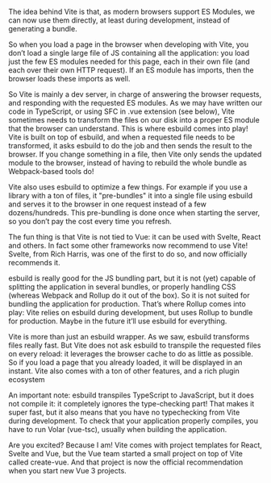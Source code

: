 
The idea behind Vite is that, as modern browsers support ES Modules, we can now use them
directly, at least during development, instead of generating a bundle.

So when you load a page in the browser when developing with Vite, you don’t load a single large file of JS containing all the application: you load just the few ES modules needed for this page, each in their own file (and each over their own HTTP request). If an ES module has imports, then the browser loads these imports as well.

So Vite is mainly a dev server, in charge of answering the browser requests, and responding with the requested ES modules. As we may have written our code in TypeScript, or using SFC in .vue extension (see below), Vite sometimes needs to transform the files on our disk into a proper ES module that the browser can understand. This is where esbuild comes into play! Vite is built on top of esbuild, and when a requested file needs to be transformed, it asks esbuild to do the job and then sends the result to the browser. If you change something in a file, then Vite only sends the updated module to the browser, instead of having to rebuild the whole bundle as Webpack-based tools do!

Vite also uses esbuild to optimize a few things. For example if you use a library with a ton of files, it "pre-bundles" it into a single file using esbuild and serves it to the browser in one request instead of a few dozens/hundreds. This pre-bundling is done once when starting the server, so you don’t pay the cost every time you refresh.

The fun thing is that Vite is not tied to Vue: it can be used with Svelte, React and others. In fact some other frameworks now recommend to use Vite! Svelte, from Rich Harris, was one of the first to do so, and now officially recommends it.

esbuild is really good for the JS bundling part, but it is not (yet) capable of splitting the application in several bundles, or properly handling CSS (whereas Webpack and Rollup do it out of the box). So it is not suited for bundling the application for production. That’s where Rollup comes into play: Vite relies on esbuild during development, but uses Rollup to bundle for production. Maybe in the future it’ll use esbuild for everything.

Vite is more than just an esbuild wrapper. As we saw, esbuild transforms files really fast. But Vite does not ask esbuild to transpile the requested files on every reload: it leverages the browser cache to do as little as possible. So if you load a page that you already loaded, it will be displayed in an instant. Vite also comes with a ton of other features, and a rich plugin ecosystem

An important note: esbuild transpiles TypeScript to JavaScript, but it does not compile it: it
completely ignores the type-checking part! That makes it super fast, but it also means that you have no typechecking from Vite during development. To check that your application properly compiles, you have to run Volar (vue-tsc), usually when building the application.

Are you excited? Because I am! Vite comes with project templates for React, Svelte and Vue, but the Vue team started a small project on top of Vite called create-vue. And that project is now the official recommendation when you start new Vue 3 projects.

